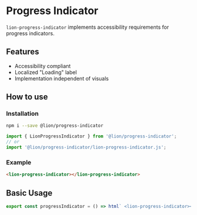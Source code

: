 [//]: # 'AUTO INSERT HEADER PREPUBLISH'

# Progress Indicator

`lion-progress-indicator` implements accessibility requirements for progress indicators.

## Features

- Accessibility compliant
- Localized "Loading" label
- Implementation independent of visuals

## How to use

### Installation

```bash
npm i --save @lion/progress-indicator
```

```js
import { LionProgressIndicator } from '@lion/progress-indicator';
// or
import '@lion/progress-indicator/lion-progress-indicator.js';
```

### Example

```html
<lion-progress-indicator></lion-progress-indicator>
```

## Basic Usage

```js preview-story
export const progressIndicator = () => html` <lion-progress-indicator></lion-progress-indicator> `;
```

